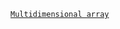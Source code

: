 [`Multidimensional array`](https://www.codewars.com/kata/5a34e2eab6cfd7fcbc000008/solutions/javascript)